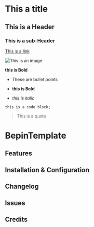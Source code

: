# This a title

## This is a Header

### This is a sub-Header

[This is a link](https://to.this.url)

![This is an image](https://some.image)

**this is Bold**

* These are bullet points

* **this is Bold**

* _this is italic_

`this is a code block;`

> This is a quote


# BepinTemplate

## Features

## Installation & Configuration

## Changelog

## Issues

## Credits